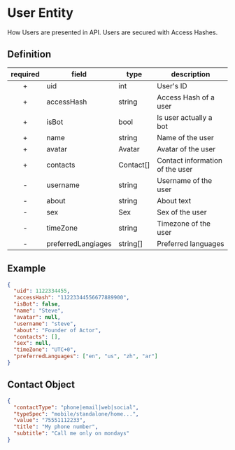 # User Entity

How Users are presented in API. Users are secured with Access Hashes.

## Definition

| required | field | type | description |
|:--------:|-------|------|-------------|
|+|uid|int|User's ID|
|+|accessHash|string|Access Hash of a user|
|+|isBot|bool|Is user actually a bot|
|+|name|string|Name of the user|
|+|avatar|Avatar|Avatar of the user|
|+|contacts|Contact[]|Contact information of the user|
|-|username|string|Username of the user|
|-|about|string|About text|
|-|sex|Sex|Sex of the user|
|-|timeZone|string|Timezone of the user|
|-|preferredLangiages|string[]|Preferred languages|

## Example
```json
{
  "uid": 1122334455,
  "accessHash": "11223344556677889900",
  "isBot": false,
  "name": "Steve",
  "avatar": null,
  "username": "steve",
  "about": "Founder of Actor",
  "contacts": [],
  "sex": null,
  "timeZone": "UTC+0",
  "preferredLanguages": ["en", "us", "zh", "ar"]
}
```

## Contact Object
```json
{
  "contactType": "phone|email|web|social",
  "typeSpec": "mobile/standalone/home...",
  "value": "75551112233",
  "title": "My phone number",
  "subtitle": "Call me only on mondays"
}
```
